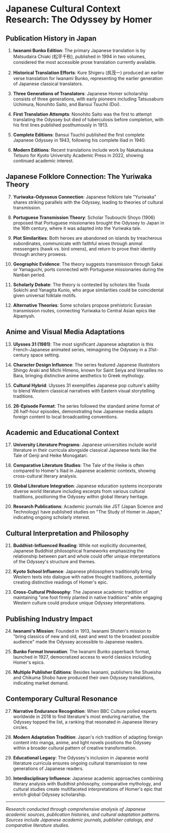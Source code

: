 # Japanese Cultural Context Research: The Odyssey by Homer

## Publication History in Japan

1. **Iwanami Bunko Edition**: The primary Japanese translation is by Matsudaira Chiaki (松平千秋), published in 1994 in two volumes, considered the most accessible prose translation currently available.

2. **Historical Translation Efforts**: Kure Shigeru (呉茂一) produced an earlier verse translation for Iwanami Bunko, representing the earlier generation of Japanese classical translators.

3. **Three Generations of Translators**: Japanese Homer scholarship consists of three generations, with early pioneers including Tatsusaburo Uchimura, Nonohito Saito, and Bansui Tsuchii (Doi).

4. **First Translation Attempts**: Nonohito Saito was the first to attempt translating the Odyssey but died of tuberculosis before completion, with his first lines published posthumously in 1913.

5. **Complete Editions**: Bansui Tsuchii published the first complete Japanese Odyssey in 1943, following his complete Iliad in 1940.

6. **Modern Editions**: Recent translations include work by Nakatsukasa Tetsuro for Kyoto University Academic Press in 2022, showing continued academic interest.

## Japanese Folklore Connection: The Yuriwaka Theory

7. **Yuriwaka-Odysseus Connection**: Japanese folklore tale "Yuriwaka" shares striking parallels with the Odyssey, leading to theories of cultural transmission.

8. **Portuguese Transmission Theory**: Scholar Tsubouchi Shoyo (1906) proposed that Portuguese missionaries brought the Odyssey to Japan in the 16th century, where it was adapted into the Yuriwaka tale.

9. **Plot Similarities**: Both heroes are abandoned on islands by treacherous subordinates, communicate with faithful wives through animal messengers (hawk vs. bird omens), and return to prove their identity through archery prowess.

10. **Geographic Evidence**: The theory suggests transmission through Sakai or Yamaguchi, ports connected with Portuguese missionaries during the Nanban period.

11. **Scholarly Debate**: The theory is contested by scholars like Tsuda Sokichi and Yanagita Kunio, who argue similarities could be coincidental given universal folktale motifs.

12. **Alternative Theories**: Some scholars propose prehistoric Eurasian transmission routes, connecting Yuriwaka to Central Asian epics like Alpamysh.

## Anime and Visual Media Adaptations

13. **Ulysses 31 (1981)**: The most significant Japanese adaptation is this French-Japanese animated series, reimagining the Odyssey in a 31st-century space setting.

14. **Character Design Influence**: The series featured Japanese illustrators Shingo Araki and Michi Himeno, known for Saint Seiya and Versailles no Bara, bringing distinctive anime aesthetics to Greek mythology.

15. **Cultural Hybrid**: Ulysses 31 exemplifies Japanese pop culture's ability to blend Western classical narratives with Eastern visual storytelling traditions.

16. **26-Episode Format**: The series followed the standard anime format of 26 half-hour episodes, demonstrating how Japanese media adapts foreign content to local broadcasting conventions.

## Academic and Educational Context

17. **University Literature Programs**: Japanese universities include world literature in their curricula alongside classical Japanese texts like the Tale of Genji and Heike Monogatari.

18. **Comparative Literature Studies**: The Tale of the Heike is often compared to Homer's Iliad in Japanese academic contexts, showing cross-cultural literary analysis.

19. **Global Literature Integration**: Japanese education systems incorporate diverse world literature including excerpts from various cultural traditions, positioning the Odyssey within global literary heritage.

20. **Research Publications**: Academic journals like JST (Japan Science and Technology) have published studies on "The Study of Homer in Japan," indicating ongoing scholarly interest.

## Cultural Interpretation and Philosophy

21. **Buddhist-Influenced Reading**: While not explicitly documented, Japanese Buddhist philosophical frameworks emphasizing the relationship between part and whole could offer unique interpretations of the Odyssey's structure and themes.

22. **Kyoto School Influence**: Japanese philosophers traditionally bring Western texts into dialogue with native thought traditions, potentially creating distinctive readings of Homer's epic.

23. **Cross-Cultural Philosophy**: The Japanese academic tradition of maintaining "one foot firmly planted in native traditions" while engaging Western culture could produce unique Odyssey interpretations.

## Publishing Industry Impact

24. **Iwanami's Mission**: Founded in 1913, Iwanami Shoten's mission to "bring classics of new and old, east and west to the broadest possible audience" made the Odyssey accessible to Japanese readers.

25. **Bunko Format Innovation**: The Iwanami Bunko paperback format, launched in 1927, democratized access to world classics including Homer's epics.

26. **Multiple Publisher Editions**: Besides Iwanami, publishers like Shueisha and Chikuma Shobo have produced their own Odyssey translations, indicating market demand.

## Contemporary Cultural Resonance

27. **Narrative Endurance Recognition**: When BBC Culture polled experts worldwide in 2018 to find literature's most enduring narrative, the Odyssey topped the list, a ranking that resonated in Japanese literary circles.

28. **Modern Adaptation Tradition**: Japan's rich tradition of adapting foreign content into manga, anime, and light novels positions the Odyssey within a broader cultural pattern of creative transformation.

29. **Educational Legacy**: The Odyssey's inclusion in Japanese world literature curricula ensures ongoing cultural transmission to new generations of Japanese readers.

30. **Interdisciplinary Influence**: Japanese academic approaches combining literary analysis with Buddhist philosophy, comparative mythology, and cultural studies create multifaceted interpretations of Homer's epic that enrich global Odyssey scholarship.

---

*Research conducted through comprehensive analysis of Japanese academic sources, publication histories, and cultural adaptation patterns. Sources include Japanese academic journals, publisher catalogs, and comparative literature studies.*